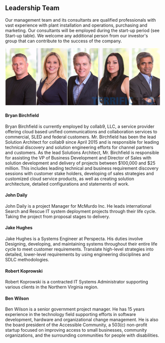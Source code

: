 ## Leadership Team

Our management team and its consultants are qualified professionals with vast experience with plant installation and operations, purchasing and marketing. Our consultants will be employed during the start-up period (see Start-up table). We welcome any additional person from our investor's group that can contribute to the success of the company.

![Birchfield, Daily, Hughes, Koprowski, Wilson](images/p2404232675-5.jpg)

#### Bryan Birchfield

Bryan Birchfield is currently employed by collab9, LLC, a service provider offering cloud based unified communications and collaboration services to commercial, SLED and federal customers. Mr. Birchfield has been the lead Solution Architect for collab9 since April 2015 and is responsible for leading technical discovery and solution engineering efforts for channel partners and customers. As the lead Solutions Architect, Mr. Birchfield is responsible for assisting the VP of Business Development and Director of Sales with solution development and delivery of projects between $100,000 and $25 million. This includes leading technical and business requirement discovery sessions with customer stake holders, developing of sales strategies and customized cloud service products, as well as creating solution architecture, detailed configurations and statements of work.

#### John Daily

John Daily is a project Manager for McMurdo Inc. He leads international Search and Rescue IT system deployment projects through their life cycle. Taking the project from proposal stages to delivery.

#### Jake Hughes

Jake Hughes is a Systems Engineer at Perspecta. His duties involve Designing, developing, and maintaining systems throughout their entire life cycle to meet customer requirements. Translate high-level strategies into detailed, lower-level requirements by using engineering disciplines and SDLC methodologies.

#### Robert Koprowski

Robert Koprowski is a contracted IT Systems Administrator supporting various clients in the Northern Virginia region.

#### Ben Wilson

Ben Wilson is a senior government project manager. He has 15 years experience in the technology field supporting efforts in software development, hardware and organizational change management. He is also the board president of the Accessible Community, a 503(c) non-profit startup focused on improving access to small businesses, community organizations, and the surrounding communities for people with disabilities.
